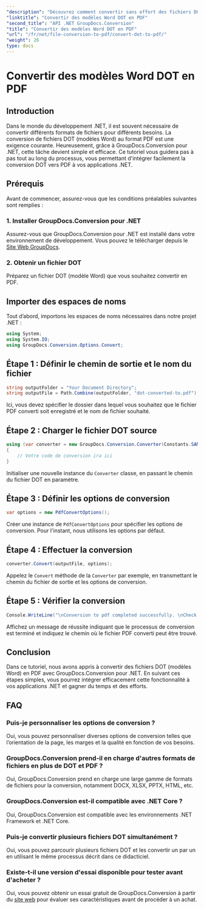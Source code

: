 ```yaml
---
"description": "Découvrez comment convertir sans effort des fichiers DOT (modèle Word) en PDF dans .NET à l'aide de GroupDocs.Conversion pour une intégration transparente dans vos applications."
"linktitle": "Convertir des modèles Word DOT en PDF"
"second_title": "API .NET GroupDocs.Conversion"
"title": "Convertir des modèles Word DOT en PDF"
"url": "/fr/net/file-conversion-to-pdf/convert-dot-to-pdf/"
"weight": 26
type: docs
---
```

# Convertir des modèles Word DOT en PDF

## Introduction
Dans le monde du développement .NET, il est souvent nécessaire de convertir différents formats de fichiers pour différents besoins. La conversion de fichiers DOT (modèles Word) au format PDF est une exigence courante. Heureusement, grâce à GroupDocs.Conversion pour .NET, cette tâche devient simple et efficace. Ce tutoriel vous guidera pas à pas tout au long du processus, vous permettant d'intégrer facilement la conversion DOT vers PDF à vos applications .NET.
## Prérequis
Avant de commencer, assurez-vous que les conditions préalables suivantes sont remplies :
### 1. Installer GroupDocs.Conversion pour .NET
Assurez-vous que GroupDocs.Conversion pour .NET est installé dans votre environnement de développement. Vous pouvez le télécharger depuis le [Site Web GroupDocs](https://releases.groupdocs.com/conversion/net/).
### 2. Obtenir un fichier DOT
Préparez un fichier DOT (modèle Word) que vous souhaitez convertir en PDF.

## Importer des espaces de noms
Tout d’abord, importons les espaces de noms nécessaires dans notre projet .NET :
```csharp
using System;
using System.IO;
using GroupDocs.Conversion.Options.Convert;
```
## Étape 1 : Définir le chemin de sortie et le nom du fichier
```csharp
string outputFolder = "Your Document Directory";
string outputFile = Path.Combine(outputFolder, "dot-converted-to.pdf");
```
Ici, vous devez spécifier le dossier dans lequel vous souhaitez que le fichier PDF converti soit enregistré et le nom de fichier souhaité.
## Étape 2 : Charger le fichier DOT source
```csharp
using (var converter = new GroupDocs.Conversion.Converter(Constants.SAMPLE_DOT))
{
    // Votre code de conversion ira ici
}
```
Initialiser une nouvelle instance du `Converter` classe, en passant le chemin du fichier DOT en paramètre.
## Étape 3 : Définir les options de conversion
```csharp
var options = new PdfConvertOptions();
```
Créer une instance de `PdfConvertOptions` pour spécifier les options de conversion. Pour l'instant, nous utilisons les options par défaut.
## Étape 4 : Effectuer la conversion
```csharp
converter.Convert(outputFile, options);
```
Appelez le `Convert` méthode de la `Converter` par exemple, en transmettant le chemin du fichier de sortie et les options de conversion.
## Étape 5 : Vérifier la conversion
```csharp
Console.WriteLine("\nConversion to pdf completed successfully. \nCheck output in {0}", outputFolder);
```
Affichez un message de réussite indiquant que le processus de conversion est terminé et indiquez le chemin où le fichier PDF converti peut être trouvé.

## Conclusion
Dans ce tutoriel, nous avons appris à convertir des fichiers DOT (modèles Word) en PDF avec GroupDocs.Conversion pour .NET. En suivant ces étapes simples, vous pourrez intégrer efficacement cette fonctionnalité à vos applications .NET et gagner du temps et des efforts.
## FAQ
### Puis-je personnaliser les options de conversion ?
Oui, vous pouvez personnaliser diverses options de conversion telles que l’orientation de la page, les marges et la qualité en fonction de vos besoins.
### GroupDocs.Conversion prend-il en charge d'autres formats de fichiers en plus de DOT et PDF ?
Oui, GroupDocs.Conversion prend en charge une large gamme de formats de fichiers pour la conversion, notamment DOCX, XLSX, PPTX, HTML, etc.
### GroupDocs.Conversion est-il compatible avec .NET Core ?
Oui, GroupDocs.Conversion est compatible avec les environnements .NET Framework et .NET Core.
### Puis-je convertir plusieurs fichiers DOT simultanément ?
Oui, vous pouvez parcourir plusieurs fichiers DOT et les convertir un par un en utilisant le même processus décrit dans ce didacticiel.
### Existe-t-il une version d'essai disponible pour tester avant d'acheter ?
Oui, vous pouvez obtenir un essai gratuit de GroupDocs.Conversion à partir du [site web](https://releases.groupdocs.com/) pour évaluer ses caractéristiques avant de procéder à un achat.